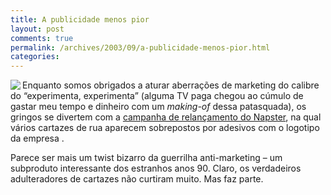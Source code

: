 ```yaml
---
title: A publicidade menos pior
layout: post
comments: true
permalink: /archives/2003/09/a-publicidade-menos-pior.html
categories:
---
```

<img src=//chester.me/img/blig/napster_s.jpg align=left border=0>Enquanto somos obrigados a aturar aberrações de marketing do calibre do &#8220;experimenta, experimenta&#8221; (alguma TV paga chegou ao cúmulo de gastar meu tempo e dinheiro com um *making-of* dessa patasquada), os gringos se divertem com a <a href=http://www.wired.com/news/digiwood/0,1412,60525,00.html >campanha de relançamento do Napster</a>, na qual vários cartazes de rua aparecem sobrepostos por adesivos com o logotipo da empresa .

Parece ser mais um twist bizarro da guerrilha anti-marketing &#8211; um subproduto interessante dos estranhos anos 90. Claro, os verdadeiros adulteradores de cartazes não curtiram muito. Mas faz parte. </tr> </table>



<table width=100% border=0 cellspacing=0 cellpadding=0>
